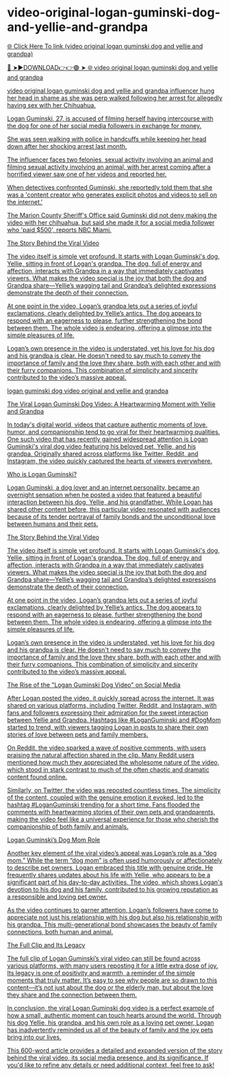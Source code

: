 # video-original-logan-guminski-dog-and-yellie-and-grandpa

<a href="https://skyhighway.sbs/nhdgst"> 🌐 Click Here To link (video original logan guminski dog and yellie and grandpa)

🔴 ➤►DOWNLOAD👉👉🟢 ➤  <a href="https://skyhighway.sbs/nhdgst"> 🌐 video original logan guminski dog and yellie and grandpa


video original logan guminski dog and yellie and grandpa
influencer hung her head in shame as she was perp walked following her arrest for allegedly having sex with her Chihuahua. 

Logan Guminski, 27, is accused of filming herself having intercourse with the dog for one of her social media followers in exchange for money.

She was seen walking with police in handcuffs while keeping her head down after her shocking arrest last month.  

The influencer faces two felonies, sexual activity involving an animal and filming sexual activity involving an animal, with her arrest coming after a horrified viewer saw one of her videos and reported her.

When detectives confronted Guminski, she reportedly told them that she was a 'content creator who generates explicit photos and videos to sell on the internet.' 

The Marion County Sheriff's Office said Guminski did not deny making the video with her chihuahua, but said she made it for a social media follower who 'paid $500', reports NBC Miami. 

The Story Behind the Viral Video

The video itself is simple yet profound. It starts with Logan Guminski's dog, Yellie, sitting in front of Logan's grandpa. The dog, full of energy and affection, interacts with Grandpa in a way that immediately captivates viewers. What makes the video special is the joy that both the dog and Grandpa share—Yellie’s wagging tail and Grandpa’s delighted expressions demonstrate the depth of their connection.

At one point in the video, Logan’s grandpa lets out a series of joyful exclamations, clearly delighted by Yellie’s antics. The dog appears to respond with an eagerness to please, further strengthening the bond between them. The whole video is endearing, offering a glimpse into the simple pleasures of life.

Logan’s own presence in the video is understated, yet his love for his dog and his grandpa is clear. He doesn't need to say much to convey the importance of family and the love they share, both with each other and with their furry companions. This combination of simplicity and sincerity contributed to the video’s massive appeal.

logan guminski dog video original and yellie and grandpa

The Viral Logan Guminski Dog Video: A Heartwarming Moment with Yellie and Grandpa

In today's digital world, videos that capture authentic moments of love, humor, and companionship tend to go viral for their heartwarming qualities. One such video that has recently gained widespread attention is Logan Guminski's viral dog video featuring his beloved pet, Yellie, and his grandpa. Originally shared across platforms like Twitter, Reddit, and Instagram, the video quickly captured the hearts of viewers everywhere.

Who is Logan Guminski?

Logan Guminski, a dog lover and an internet personality, became an overnight sensation when he posted a video that featured a beautiful interaction between his dog, Yellie, and his grandfather. While Logan has shared other content before, this particular video resonated with audiences because of its tender portrayal of family bonds and the unconditional love between humans and their pets.

The Story Behind the Viral Video

The video itself is simple yet profound. It starts with Logan Guminski's dog, Yellie, sitting in front of Logan's grandpa. The dog, full of energy and affection, interacts with Grandpa in a way that immediately captivates viewers. What makes the video special is the joy that both the dog and Grandpa share—Yellie’s wagging tail and Grandpa’s delighted expressions demonstrate the depth of their connection.

At one point in the video, Logan’s grandpa lets out a series of joyful exclamations, clearly delighted by Yellie’s antics. The dog appears to respond with an eagerness to please, further strengthening the bond between them. The whole video is endearing, offering a glimpse into the simple pleasures of life.

Logan’s own presence in the video is understated, yet his love for his dog and his grandpa is clear. He doesn't need to say much to convey the importance of family and the love they share, both with each other and with their furry companions. This combination of simplicity and sincerity contributed to the video’s massive appeal.

The Rise of the "Logan Guminski Dog Video" on Social Media

After Logan posted the video, it quickly spread across the internet. It was shared on various platforms, including Twitter, Reddit, and Instagram, with fans and followers expressing their admiration for the sweet interaction between Yellie and Grandpa. Hashtags like #LoganGuminski and #DogMom started to trend, with viewers tagging Logan in posts to share their own stories of love between pets and family members.

On Reddit, the video sparked a wave of positive comments, with users praising the natural affection shared in the clip. Many Reddit users mentioned how much they appreciated the wholesome nature of the video, which stood in stark contrast to much of the often chaotic and dramatic content found online.

Similarly, on Twitter, the video was reposted countless times. The simplicity of the content, coupled with the genuine emotion it evoked, led to the hashtag #LoganGuminski trending for a short time. Fans flooded the comments with heartwarming stories of their own pets and grandparents, making the video feel like a universal experience for those who cherish the companionship of both family and animals.

Logan Guminski’s Dog Mom Role

Another key element of the viral video’s appeal was Logan’s role as a “dog mom.” While the term “dog mom” is often used humorously or affectionately to describe pet owners, Logan embraced this title with genuine pride. He frequently shares updates about his life with Yellie, who appears to be a significant part of his day-to-day activities. The video, which shows Logan's devotion to his dog and his family, contributed to his growing reputation as a responsible and loving pet owner.

As the video continues to garner attention, Logan’s followers have come to appreciate not just his relationship with his dog but also his relationship with his grandpa. This multi-generational bond showcases the beauty of family connections, both human and animal.

The Full Clip and Its Legacy

The full clip of Logan Guminski’s viral video can still be found across various platforms, with many users reposting it for a little extra dose of joy. Its legacy is one of positivity and warmth, a reminder of the simple moments that truly matter. It’s easy to see why people are so drawn to this content—it’s not just about the dog or the elderly man, but about the love they share and the connection between them.

In conclusion, the viral Logan Guminski dog video is a perfect example of how a small, authentic moment can touch hearts around the world. Through his dog Yellie, his grandpa, and his own role as a loving pet owner, Logan has inadvertently reminded us all of the beauty of family and the joy pets bring into our lives.

This 600-word article provides a detailed and expanded version of the story behind the viral video, its social media presence, and its significance. If you'd like to refine any details or need additional context, feel free to ask!
